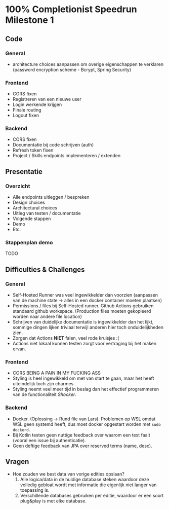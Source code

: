 # 100% Completionist Speedrun Milestone 1

## Code

### General
- architecture choices aanpassen om overige eigenschappen te verklaren (password encryption scheme - Bcrypt, Spring Security)

### Frontend
- CORS fixen
- Registreren van een nieuwe user
- Login werkende krijgen
- Finale routing
- Logout fixen

### Backend
- CORS fixen
- Documentatie bij code schrijven (auth)
- Refresh token fixen
- Project / Skills endpoints implementeren / extenden

## Presentatie

### Overzicht
- Alle endpoints uitleggen / bespreken
- Design choices
- Architectural choices
- Uitleg van testen / documentatie
- Volgende stappen
- Demo
- Etc.

### Stappenplan demo
TODO

## Difficulties & Challenges

### General
- Self-Hosted Runner was veel ingewikkelder dan voorzien (aanpassen van de machine state -> alles in een docker container moeten plaatsen)
- Permissions / files bij Self-Hosted runner. Github Actions gebruiken standaard github workspace. (Production files moeten gekopieerd worden naar andere file location)
- Schrijven van duidelijke documentatie is ingewikkelder dan het lijkt, sommige dingen lijken triviaal terwijl anderen hier toch onduidelijkheden zien.
- Zorgen dat Actions **NIET** falen, veel rode kruisjes :(
- Actions niet lokaal kunnen testen zorgt voor vertraging bij het maken ervan.

### Frontend
- CORS BEING A PAIN IN MY FUCKING ASS
- Styling is heel ingewikkeld om met van start te gaan, maar het heeft uiteindelijk toch zijn charmes.
- Styling neemt veel meer tijd in beslag dan het effectief programmeren van de functionaliteit *Shocker*.

### Backend
- Docker. (Oplossing -> Rund file van Lars). Problemen op WSL omdat WSL geen systemd heeft, dus moet docker opgestart worden met `sudo dockerd`.
- Bij Kotlin testen geen nuttige feedback over waarom een test faalt (vooral een issue bij authenticatie).
- Geen deftige feedback van JPA over reserved terms (name, desc).

## Vragen
- Hoe zouden we best data van vorige edities opslaan?
  1. Alle logica/data in de huidige database steken waardoor deze volledig gebloat wordt met informatie die eigenlijk niet langer van toepassing is.
  2. Verschillende databases gebruiken per editie, waardoor er een soort plug&play is met elke database.